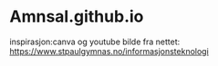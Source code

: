 # Amnsal.github.io

  inspirasjon:canva og youtube
  bilde fra nettet: https://www.stpaulgymnas.no/informasjonsteknologi
  
